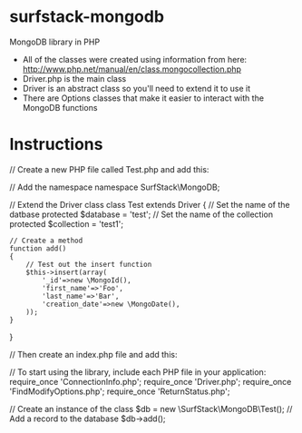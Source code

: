 surfstack-mongodb
=================

MongoDB library in PHP

* All of the classes were created using information from here:
  http://www.php.net/manual/en/class.mongocollection.php
* Driver.php is the main class
* Driver is an abstract class so you'll need to extend it to use it
* There are Options classes that make it easier to interact with the MongoDB functions 

Instructions
===================
// Create a new PHP file called Test.php and add this:

// Add the namespace
namespace SurfStack\MongoDB;

// Extend the Driver class
class Test extends Driver
{
    // Set the name of the datbase
    protected $database = 'test';
    // Set the name of the collection
    protected $collection = 'test1';
    
    // Create a method
    function add()
    {
        // Test out the insert function
        $this->insert(array(
            '_id'=>new \MongoId(),
            'first_name'=>'Foo',
            'last_name'=>'Bar',
            'creation_date'=>new \MongoDate(),
        ));
    }
}


// Then create an index.php file and add this:

// To start using the library, include each PHP file in your application:
require_once 'ConnectionInfo.php';
require_once 'Driver.php';
require_once 'FindModifyOptions.php';
require_once 'ReturnStatus.php';

// Create an instance of the class
$db = new \SurfStack\MongoDB\Test();
// Add a record to the database
$db->add();